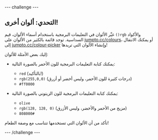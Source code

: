 --- challenge ---
## التحدي: ألوان أخرى!
غيِّر الألوان في التعليمات البرمجية باستخدام أسماء الألوان، قيم `()rgb` والأكواد السداسية. توجد قائمة بالكثير من الألوان على <a href="http://jumpto.cc/colours" target="_blank">jumpto.cc/colours</a>، أو يمكنك الانتقال إلى <a href="http://jumpto.cc/colour-picker" target="_blank">jumpto.cc/colour-picker</a> وإنشاء الألوان التي تريدها!

إليك بعض الأمثلة للألوان:

+ يمكنك كتابة التعليمات البرمجية للون الأحمر بالصورة التالية:
	+ `red` (بالتأكيد!)
	+ `rgb(255,0,0)` (درجات كثيرة للون الأحمر، وليس أخضر أو أزرق)
	+ `‎#ff0000`

+ يمكنك كتابة التعليمات البرمجية للون الزيتوني بالصورة التالية:
	+ `olive`
	+ `rgb(128, 128, 0)` (مزيج من الأحمر والأخضر، وليس الأزرق)
	+ `808000#`

تأكد من أن الألوان التي تستخدمها تتناسب مع وصفة الطعام!




--- /challenge ---